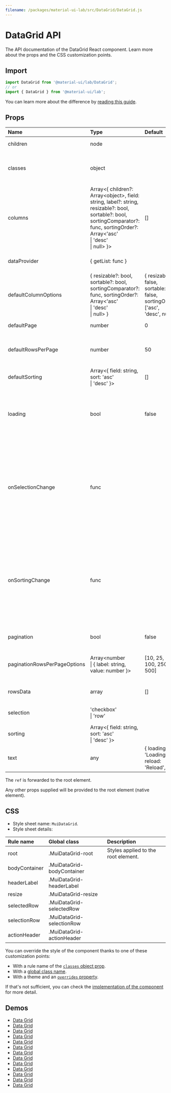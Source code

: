 ```yaml
---
filename: /packages/material-ui-lab/src/DataGrid/DataGrid.js
---
```


<!--- This documentation is automatically generated, do not try to edit it. -->

# DataGrid API

<p class="description">The API documentation of the DataGrid React component. Learn more about the props and the CSS customization points.</p>

## Import

```js
import DataGrid from '@material-ui/lab/DataGrid';
// or
import { DataGrid } from '@material-ui/lab';
```

You can learn more about the difference by [reading this guide](/guides/minimizing-bundle-size/).



## Props

| Name | Type | Default | Description |
|:-----|:-----|:--------|:------------|
| <span class="prop-name">children</span> | <span class="prop-type">node</span> |  | The content of the component. |
| <span class="prop-name">classes</span> | <span class="prop-type">object</span> |  | Override or extend the styles applied to the component. See [CSS API](#css) below for more details. |
| <span class="prop-name">columns</span> | <span class="prop-type">Array&lt;{ children?: Array&lt;object&gt;, field: string, label?: string, resizable?: bool, sortable?: bool, sortingComparator?: func, sortingOrder?: Array&lt;'asc'<br>&#124;&nbsp;'desc'<br>&#124;&nbsp;null&gt; }&gt;</span> | <span class="prop-default">[]</span> | The columns configuration. |
| <span class="prop-name">dataProvider</span> | <span class="prop-type">{ getList: func }</span> |  | Manage the communication with the data store. |
| <span class="prop-name">defaultColumnOptions</span> | <span class="prop-type">{ resizable?: bool, sortable?: bool, sortingComparator?: func, sortingOrder?: Array&lt;'asc'<br>&#124;&nbsp;'desc'<br>&#124;&nbsp;null&gt; }</span> | <span class="prop-default">{  resizable: false,  sortable: false,  sortingOrder: ['asc', 'desc', null],}</span> | The default options that get applied to each column. |
| <span class="prop-name">defaultPage</span> | <span class="prop-type">number</span> | <span class="prop-default">0</span> | The initial page to be displayed. |
| <span class="prop-name">defaultRowsPerPage</span> | <span class="prop-type">number</span> | <span class="prop-default">50</span> | The initial rows per page size. Must be one of the paginationPageSize options. |
| <span class="prop-name">defaultSorting</span> | <span class="prop-type">Array&lt;{ field: string, sort: 'asc'<br>&#124;&nbsp;'desc' }&gt;</span> | <span class="prop-default">[]</span> | The default sorting state. (Uncontrolled) |
| <span class="prop-name">loading</span> | <span class="prop-type">bool</span> | <span class="prop-default">false</span> | If `true`, the loading state is displayed. If `false` the component shows the loading state, while it waits for new data being loaded. |
| <span class="prop-name">onSelectionChange</span> | <span class="prop-type">func</span> |  | Callback fired when the user change the row selection.<br><br>**Signature:**<br>`function(event: object, value: undefined) => void`<br>*event:* The event source of the callback.<br>*value:* The new selected row indexes. |
| <span class="prop-name">onSortingChange</span> | <span class="prop-type">func</span> |  | Callback fired when the user change the column sort.<br><br>**Signature:**<br>`function(event: object, value: SortingType) => void`<br>*event:* The event source of the callback.<br>*value:* The new sorting value. |
| <span class="prop-name">pagination</span> | <span class="prop-type">bool</span> | <span class="prop-default">false</span> | If `true`, the pagination is enabled. |
| <span class="prop-name">paginationRowsPerPageOptions</span> | <span class="prop-type">Array&lt;number<br>&#124;&nbsp;{ label: string, value: number }&gt;</span> | <span class="prop-default">[10, 25, 50, 100, 250, 500]</span> | The possible pagination size options to be selected by the user. |
| <span class="prop-name">rowsData</span> | <span class="prop-type">array</span> | <span class="prop-default">[]</span> | The data record array to be rendered. |
| <span class="prop-name">selection</span> | <span class="prop-type">'checkbox'<br>&#124;&nbsp;'row'</span> |  | The type of selection for the rows. |
| <span class="prop-name">sorting</span> | <span class="prop-type">Array&lt;{ field: string, sort: 'asc'<br>&#124;&nbsp;'desc' }&gt;</span> |  | Sorting state. (Controlled) |
| <span class="prop-name">text</span> | <span class="prop-type">any</span> | <span class="prop-default">{  loading: 'Loading',  reload: 'Reload',}</span> | The localization strings. |

The `ref` is forwarded to the root element.

Any other props supplied will be provided to the root element (native element).

## CSS

- Style sheet name: `MuiDataGrid`.
- Style sheet details:

| Rule name | Global class | Description |
|:-----|:-------------|:------------|
| <span class="prop-name">root</span> | <span class="prop-name">.MuiDataGrid-root</span> | Styles applied to the root element.
| <span class="prop-name">bodyContainer</span> | <span class="prop-name">.MuiDataGrid-bodyContainer</span> | 
| <span class="prop-name">headerLabel</span> | <span class="prop-name">.MuiDataGrid-headerLabel</span> | 
| <span class="prop-name">resize</span> | <span class="prop-name">.MuiDataGrid-resize</span> | 
| <span class="prop-name">selectedRow</span> | <span class="prop-name">.MuiDataGrid-selectedRow</span> | 
| <span class="prop-name">selectionRow</span> | <span class="prop-name">.MuiDataGrid-selectionRow</span> | 
| <span class="prop-name">actionHeader</span> | <span class="prop-name">.MuiDataGrid-actionHeader</span> | 

You can override the style of the component thanks to one of these customization points:

- With a rule name of the [`classes` object prop](/customization/components/#overriding-styles-with-classes).
- With a [global class name](/customization/components/#overriding-styles-with-global-class-names).
- With a theme and an [`overrides` property](/customization/globals/#css).

If that's not sufficient, you can check the [implementation of the component](https://github.com/mui-org/material-ui/blob/master/packages/material-ui-lab/src/DataGrid/DataGrid.js) for more detail.

## Demos

- [Data Grid](/components/data-grid/)
- [Data Grid](/components/data-grid/)
- [Data Grid](/components/data-grid/)
- [Data Grid](/components/data-grid/)
- [Data Grid](/components/data-grid/)
- [Data Grid](/components/data-grid/)
- [Data Grid](/components/data-grid/)
- [Data Grid](/components/data-grid/)
- [Data Grid](/components/data-grid/)
- [Data Grid](/components/data-grid/)
- [Data Grid](/components/data-grid/)
- [Data Grid](/components/data-grid/)
- [Data Grid](/components/data-grid/)

